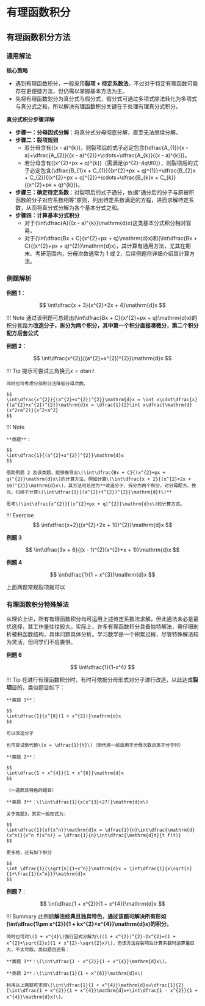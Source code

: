 # 有理函数积分

## 有理函数积分方法
### 通用解法
**核心策略**

- 遇到有理函数积分，一般采用**裂项 + 待定系数法**，不过对于特定有理函数可能存在更便捷方法，但仍需以掌握基本方法为主。
- 先将有理函数划分为真分式与假分式，假分式可通过多项式除法转化为多项式与真分式之和，所以解决有理函数积分关键在于处理有理真分式积分。

**真分式积分步骤详解**

- **步骤一：分母因式分解**：将真分式分母彻底分解，直至无法继续分解。
- **步骤二：裂项规则**
    + 若分母含有\((x - a)^{k}\)，则裂项后的式子必定包含\(\dfrac{A_{1}}{x - a}+\dfrac{A_{2}}{(x - a)^{2}}+\cdots+\dfrac{A_{k}}{(x - a)^{k}}\)。
    + 若分母含有\((x^{2}+px + q)^{k}\)（需满足\(p^{2}-4q\lt0\)），则裂项后的式子必定包含\(\dfrac{B_{1}x + C_{1}}{(x^{2}+px + q)^{1}}+\dfrac{B_{2}x + C_{2}}{(x^{2}+px + q)^{2}}+\cdots+\dfrac{B_{k}x + C_{k}}{(x^{2}+px + q)^{k}}\)。
- **步骤三：确定待定系数**：对裂项后的式子通分，依据“通分后的分子与原被积函数的分子对应系数相等”原则，列出待定系数满足的方程，进而求解待定系数，从而将真分式分解为各个基本分式之和。
- **步骤四：计算基本分式积分**
  - 对于\(\int\dfrac{A}{(x - a)^{k}}\mathrm{d}x\)这类基本分式积分相对容易。
  - 对于\(\int\dfrac{Bx + C}{x^{2}+px + q}\mathrm{d}x\)和\(\int\dfrac{Bx + C}{(x^{2}+px + q)^{2}}\mathrm{d}x\)，其计算有通用方法，尤其在期末、考研范围内，分母次数通常为 1 或 2，后续例题将详细介绍其计算方法。

### 例题解析
**例题 1**：

$$
  \int\dfrac{x + 3}{x^{2}+2x + 4}\mathrm{d}x
$$

!!! Note
    通过该例题可总结出\(\int\dfrac{Bx + C}{x^{2}+px + q}\mathrm{d}x\)的积分套路为**改造分子，拆分为两个积分，其中第一个积分直接凑微分，第二个积分配方后套公式**

**例题 2**：

$$
\int\dfrac{x^{2}}{(a^{2}+x^{2})^{2}}\mathrm{d}x
$$

!!! Tip
    提示可尝试三角换元$x = a\tan t$
    
    同时也可考虑分部积分法降低分母次数。

    $$
    \int\dfrac{x^{2}}{(a^{2}+x^{2})^{2}}\mathrm{d}x = \int x\cdot\dfrac{x}{(a^{2}+x^{2})^{2}}\mathrm{d}x = \dfrac{1}{2}\int x\dfrac{\mathrm{d}(x^2+a^2)}{x^2+a^2}
    $$
    

!!! Note

    **类题**：

    $$
    \int\dfrac{1}{(a^{2}+x^{2})^{2}}\mathrm{d}x
    $$

    借助例题 2 及该类题，能够推导出\(\int\dfrac{Bx + C}{(x^{2}+px + q)^{2}}\mathrm{d}x\)的计算方法，例如计算\(\int\dfrac{x + 2}{(x^{2}+2x + 10)^{2}}\mathrm{d}x\)，其方法可总结为**改造分子、拆分为两个积分，对分母配方、换元，归结于计算\(\int\dfrac{1}{(a^{2}+t^{2})^{2}}\mathrm{d}t\)**
    
    思考\(\int\dfrac{x^{2}}{(x^{2}+px + q)^{2}}\mathrm{d}x\)的计算方式。


!!! Exercise
    $$
    \int\dfrac{x+2}{(x^{2}+2x + 10)^{2}}\mathrm{d}x
    $$


**例题 3**

$$
\int\dfrac{3x + 6}{(x - 1)^{2}(x^{2}+x + 1)}\mathrm{d}x
$$

**例题 4**

$$  
  \int\dfrac{1}{1 + x^{3}}\mathrm{d}x
$$

上面两题常规裂项就可以

### 有理函数积分特殊解法
从理论上讲，所有有理函数积分均可运用上述待定系数法求解，但此通法未必是最优选择，其工作量往往较大。实际上，许多有理函数积分具备独特解法，需仔细剖析被积函数结构，具体问题具体分析。学习数学是一个积累过程，尽管特殊解法较为灵活，但同学们不应畏惧。

**例题 6**

$$
\int\dfrac{1}{1-x^4}
$$

!!! Tip
    在进行有理函数积分时，有时可依据分母形式对分子进行改造，以此达成**裂项**目的，类似题目如下：
    
    **类题 1**：

    $$
    \int\dfrac{1}{x^{8}(1 + x^{2})}\mathrm{d}x
    $$
    
    可以改造分子
    
    也可尝试倒代换\(x = \dfrac{1}{t}\)（倒代换一般适用于分母次数远高于分子时）
    
    **类题 2**：
    
    $$
    \int\dfrac{1 + x^{4}}{1 + x^{6}}\mathrm{d}x
    $$
    
    （一道颇具特色的题目）
    
    **类题 3**：\(\int\dfrac{1}{x(x^{3}+27)}\mathrm{d}x\)

    关于类题3，其实一般形式为:

    $$
    \int\dfrac{1}{xf(x^n)}\mathrm{d}x = \dfrac{1}{n}\int\dfrac{\mathrm{d}(x^n)}{x^n f(x^n)} = \dfrac{1}{n}\int\dfrac{\mathrm{d}t}{t f(t)}
    $$

    更多地，还有如下积分

    $$
    \int \dfrac{1}{\sqrt[n]{1+x^n}}\mathrm{d}x = \int\dfrac{1}{x\sqrt[n]{1+\frac{1}{x^n}}}\mathrm{d}x
    $$



**例题 7**：

$$
\int\dfrac{1 + x^{2}}{1 + x^{4}}\mathrm{d}x
$$

!!! Summary
    此例题**解法经典且独具特色**，**通过该题可解决所有形如\(\int\dfrac{1\pm x^{2}}{1 + kx^{2}+x^{4}}\mathrm{d}x\)的积分。**
    
    同时也可对\(1 + x^{4}\)强行因式分解为\((1 + x^{2})^{2}-2x^{2}=(1 + x^{2}+\sqrt{2}x)(1 + x^{2}-\sqrt{2}x)\)，但该方法在裂项后计算系数时运算量巨大，不太可取。类似题目还有：

    **类题 1**：\(\int\dfrac{1 - x^{2}}{1 + x^{4}}\mathrm{d}x\)。

    **类题 2**：\(\int\dfrac{1}{1 + x^{6}}\mathrm{d}x\)

    利用以上两题可求得\(\int\dfrac{1}{1 + x^{4}}\mathrm{d}x=\dfrac{1}{2}[\int\dfrac{1 + x^{2}}{1 + x^{4}}\mathrm{d}x+\int\dfrac{1 - x^{2}}{1 + x^{4}}\mathrm{d}x]\)。


